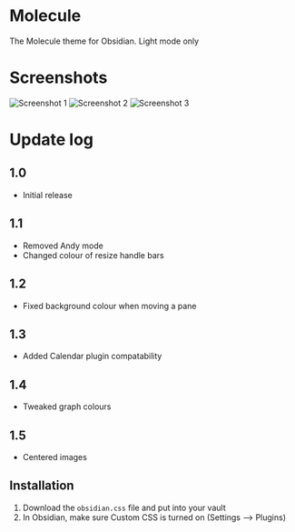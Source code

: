 # Molecule
The Molecule theme for Obsidian. Light mode only

# Screenshots
![Screenshot 1](images/Screenshot1.png)
![Screenshot 2](images/Screenshot2.png)
![Screenshot 3](images/Screenshot3.png)

# Update log
## 1.0
- Initial release

## 1.1
- Removed Andy mode
- Changed colour of resize handle bars

## 1.2
- Fixed background colour when moving a pane

## 1.3
- Added Calendar plugin compatability

## 1.4 
- Tweaked graph colours

## 1.5
- Centered images

## Installation
1. Download the `obsidian.css` file and put into your vault
2. In Obsidian, make sure Custom CSS is turned on (Settings --> Plugins)

